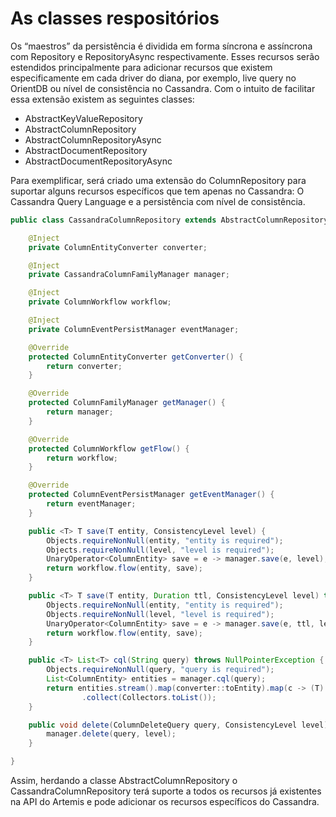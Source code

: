 # As classes respositórios

Os “maestros” da persistência é dividida em forma síncrona e assíncrona com Repository e RepositoryAsync respectivamente. Esses recursos serão estendidos principalmente para adicionar recursos que existem especificamente em cada driver do diana, por exemplo, live query no OrientDB ou nível de consistência no Cassandra. Com o intuito de facilitar essa extensão existem as seguintes classes:

* AbstractKeyValueRepository
* AbstractColumnRepository
* AbstractColumnRepositoryAsync
* AbstractDocumentRepository
* AbstractDocumentRepositoryAsync

Para exemplificar, será criado uma extensão do ColumnRepository para suportar alguns recursos específicos que tem apenas no Cassandra: O Cassandra Query Language e a persistência com nível de consistência.

```java
public class CassandraColumnRepository extends AbstractColumnRepository {

    @Inject
    private ColumnEntityConverter converter;

    @Inject
    private CassandraColumnFamilyManager manager;

    @Inject
    private ColumnWorkflow workflow;

    @Inject
    private ColumnEventPersistManager eventManager;

    @Override
    protected ColumnEntityConverter getConverter() {
        return converter;
    }

    @Override
    protected ColumnFamilyManager getManager() {
        return manager;
    }

    @Override
    protected ColumnWorkflow getFlow() {
        return workflow;
    }

    @Override
    protected ColumnEventPersistManager getEventManager() {
        return eventManager;
    }

    public <T> T save(T entity, ConsistencyLevel level) {
        Objects.requireNonNull(entity, "entity is required");
        Objects.requireNonNull(level, "level is required");
        UnaryOperator<ColumnEntity> save = e -> manager.save(e, level);
        return workflow.flow(entity, save);
    }

    public <T> T save(T entity, Duration ttl, ConsistencyLevel level) throws NullPointerException {
        Objects.requireNonNull(entity, "entity is required");
        Objects.requireNonNull(level, "level is required");
        UnaryOperator<ColumnEntity> save = e -> manager.save(e, ttl, level);
        return workflow.flow(entity, save);
    }

    public <T> List<T> cql(String query) throws NullPointerException {
        Objects.requireNonNull(query, "query is required");
        List<ColumnEntity> entities = manager.cql(query);
        return entities.stream().map(converter::toEntity).map(c -> (T) c)
                .collect(Collectors.toList());
    }

    public void delete(ColumnDeleteQuery query, ConsistencyLevel level) throws NullPointerException {
        manager.delete(query, level);
    }

}
```

Assim, herdando a classe AbstractColumnRepository o CassandraColumnRepository terá suporte a todos os recursos já existentes na API do Artemis e pode adicionar os recursos específicos do Cassandra.

